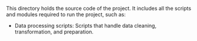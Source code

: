 This directory holds the source code of the project. It includes all the scripts and modules required to run the project, such as:

- Data processing scripts: Scripts that handle data cleaning, transformation, and preparation.


